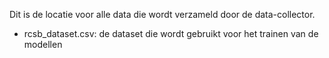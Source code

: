 Dit is de locatie voor alle data die wordt verzameld door de data-collector.

 - rcsb_dataset.csv: de dataset die wordt gebruikt voor het trainen van de modellen
